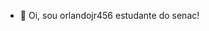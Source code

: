 - 👋 Oi, sou orlandojr456
estudante do senac!


<!---
orlandojr456/orlandojr456 is a ✨ special ✨ repository because its `README.md` (this file) appears on your GitHub profile.
You can click the Preview link to take a look at your changes.
--->
